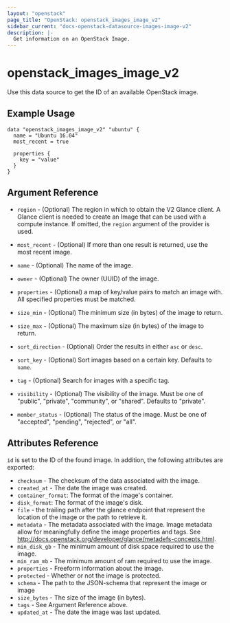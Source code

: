 ```yaml
---
layout: "openstack"
page_title: "OpenStack: openstack_images_image_v2"
sidebar_current: "docs-openstack-datasource-images-image-v2"
description: |-
  Get information on an OpenStack Image.
---
```


# openstack\_images\_image\_v2

Use this data source to get the ID of an available OpenStack image.

## Example Usage

```hcl
data "openstack_images_image_v2" "ubuntu" {
  name = "Ubuntu 16.04"
  most_recent = true

  properties {
    key = "value"
  }
}
```

## Argument Reference

* `region` - (Optional) The region in which to obtain the V2 Glance client.
    A Glance client is needed to create an Image that can be used with
    a compute instance. If omitted, the `region` argument of the provider
    is used.

* `most_recent` - (Optional) If more than one result is returned, use the most
  recent image.

* `name` - (Optional) The name of the image.

* `owner` - (Optional) The owner (UUID) of the image.

* `properties` - (Optional) a map of key/value pairs to match an image with.
    All specified properties must be matched.

* `size_min` - (Optional) The minimum size (in bytes) of the image to return.

* `size_max` - (Optional) The maximum size (in bytes) of the image to return.

* `sort_direction` - (Optional) Order the results in either `asc` or `desc`.

* `sort_key` - (Optional) Sort images based on a certain key. Defaults to `name`.

* `tag` - (Optional) Search for images with a specific tag.

* `visibility` - (Optional) The visibility of the image. Must be one of
   "public", "private", "community", or "shared". Defaults to "private".

* `member_status` - (Optional) The status of the image. Must be one of
   "accepted", "pending", "rejected", or "all".

## Attributes Reference

`id` is set to the ID of the found image. In addition, the following attributes
are exported:

* `checksum` - The checksum of the data associated with the image.
* `created_at` - The date the image was created.
* `container_format`: The format of the image's container.
* `disk_format`: The format of the image's disk.
* `file` - the trailing path after the glance endpoint that represent the
location of the image or the path to retrieve it.
* `metadata` - The metadata associated with the image.
   Image metadata allow for meaningfully define the image properties
   and tags. See http://docs.openstack.org/developer/glance/metadefs-concepts.html.
* `min_disk_gb` - The minimum amount of disk space required to use the image.
* `min_ram_mb` - The minimum amount of ram required to use the image.
* `properties` - Freeform information about the image.
* `protected` - Whether or not the image is protected.
* `schema` - The path to the JSON-schema that represent
   the image or image
* `size_bytes` - The size of the image (in bytes).
* `tags` - See Argument Reference above.
* `updated_at` - The date the image was last updated.
